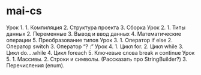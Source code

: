 # mai-cs
Урок 1.
	1. Компиляция
	2. Структура проекта
	3. Сборка
Урок 2.
	1. Типы данных
	2. Переменные
	3. Вывод и ввод данных
	4. Математические операции
	5. Преобразование типов
Урок 3.
	1. Оператор if else
	2. Оператор switch
	3. Оператор “? :”
Урок 4.
	1. Цикл for.
	2. Цикл while
	3. Цикл do….while
	4. Цикл foreach
	5. Ключевые слова break и continue
Урок 5.
	1. Массивы.
	2. Строки и символы. (Рассказать про StringBuilder?)
	3. Перечисления (enum).